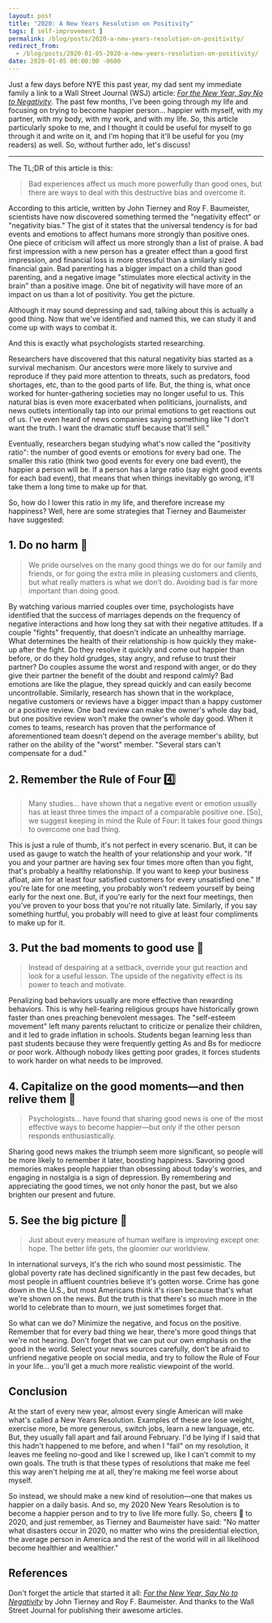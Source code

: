 ```yaml
---
layout: post
title: "2020: A New Years Resolution on Positivity"
tags: [ self-improvement ]
permalink: /blog/posts/2020-a-new-years-resolution-on-positivity/
redirect_from:
  - /blog/posts/2020-01-05-2020-a-new-years-resolution-on-positivity/
date: 2020-01-05 00:00:00 -0600
---
```


Just a few days before NYE this past year, my dad sent my immediate family a link to a Wall Street Journal (WSJ) article: [_For the New Year, Say No to Negativity_](https://www.wsj.com/articles/for-the-new-year-say-no-to-negativity-11577464413). The past few months, I've been going through my life and focusing on trying to become happier person... happier with myself, with my partner, with my body, with my work, and with my life. So, this article particularly spoke to me, and I thought it could be useful for myself to go through it and write on it, and I'm hoping that it'll be useful for you (my readers) as well. So, without further ado, let's discuss!

---

The TL;DR of this article is this:
> Bad experiences affect us much more powerfully than good ones, but there are ways to deal with this destructive bias and overcome it.

According to this article, written by John Tierney and Roy F. Baumeister, scientists have now discovered something termed the "negativity effect" or "negativity bias." The gist of it states that the universal tendency is for bad events and emotions to affect humans more strongly than positive ones. One piece of criticism will affect us more strongly than a list of praise. A bad first impression with a new person has a greater effect than a good first impression, and financial loss is more stressful than a similarly sized financial gain. Bad parenting has a bigger impact on a child than good parenting, and a negative image "stimulates more electical activity in the brain" than a positive image. One bit of negativity will have more of an impact on us than a lot of positivity. You get the picture.

Although it may sound depressing and sad, talking about this is actually a good thing. Now that we've identified and named this, we can study it and come up with ways to combat it.

And this is exactly what psychologists started researching.

Researchers have discovered that this natural negativity bias started as a survival mechanism. Our ancestors were more likely to survive and reproduce if they paid more attention to threats, such as predators, food shortages, etc, than to the good parts of life. But, the thing is, what once worked for hunter-gathering societies may no longer useful to us. This natural bias is even more exacerbated when politicians, journalists, and news outlets intentionally tap into our primal emotions to get reactions out of us. I've even heard of news companies saying something like "I don't want the truth. I want the dramatic stuff because that'll sell."

Eventually, researchers began studying what's now called the "positivity ratio": the number of good events or emotions for every bad one. The smaller this ratio (think two good events for every one bad event), the happier a person will be. If a person has a large ratio (say eight good events for each bad event), that means that when things inevitably go wrong, it'll take them a long time to make up for that.

So, how do I lower this ratio in my life, and therefore increase my happiness? Well, here are some strategies that Tierney and Baumeister have suggested:

## 1. Do no harm 🥰

> We pride ourselves on the many good things we do for our family and friends, or for going the extra mile in pleasing customers and clients, but what really matters is what we don’t do. Avoiding bad is far more important than doing good.

By watching various married couples over time, psychologists have identified that the success of marriages depends on the frequency of negative interactions and how long they sat with their negative attitudes. If a couple "fights" frequently, that doesn't indicate an unhealthy marriage. What determines the health of their relationship is how quickly they make-up after the fight. Do they resolve it quickly and come out happier than before, or do they hold grudges, stay angry, and refuse to trust their partner? Do couples assume the worst and respond with anger, or do they give their partner the benefit of the doubt and respond calmly? Bad emotions are like the plague, they spread quickly and can easily become uncontrollable. Similarly, research has shown that in the workplace, negative customers or reviews have a bigger impact than a happy customer or a positive review. One bad review can make the owner's whole day bad, but one positive review won't make the owner's whole day good. When it comes to teams, research has proven that the performance of aforementioned team doesn't depend on the average member's ability, but rather on the ability of the "worst" member. "Several stars can't compensate for a dud."

## 2. Remember the Rule of Four 4️⃣

> Many studies... have shown that a negative event or emotion usually has at least three times the impact of a comparable positive one. [So], we suggest keeping in mind the Rule of Four: It takes four good things to overcome one bad thing.

This is just a rule of thumb, it's not perfect in every scenario. But, it can be used as gauge to watch the health of your relationship and your work. "If you and your partner are having sex four times more often than you fight, that's probably a healthy relationship. If you want to keep your business afloat, aim for at least four satisfied customers for every unsatisfied one." If you're late for one meeting, you probably won't redeem yourself by being early for the next one. But, if you're early for the next four meetings, then you've proven to your boss that you're not ritually late. Similarly, if you say something hurtful, you probably will need to give at least four compliments to make up for it.

## 3. Put the bad moments to good use 🤔

> Instead of despairing at a setback, override your gut reaction and look for a useful lesson. The upside of the negativity effect is its power to teach and motivate.

Penalizing bad behaviors usually are more effective than rewarding behaviors. This is why hell-fearing religious groups have historically grown faster than ones preaching benevolent messages. The "self-esteem movement" left many parents reluctant to criticize or penalize their children, and it led to grade inflation in schools. Students began learning less than past students because they were frequently getting As and Bs for mediocre or poor work. Although nobody likes getting poor grades, it forces students to work harder on what needs to be improved.

## 4. Capitalize on the good moments—and then relive them 🎉

> Psychologists... have found that sharing good news is one of the most effective ways to become happier—but only if the other person responds enthusiastically.

Sharing good news makes the triumph seem more significant, so people will be more likely to remember it later, boosting happiness. Savoring good memories makes people happier than obsessing about today's worries, and engaging in nostalgia is a sign of depression. By remembering and appreciating the good times, we not only honor the past, but we also brighten our present and future.

## 5. See the big picture 🌅

> Just about every measure of human welfare is improving except one: hope. The better life gets, the gloomier our worldview.

In international surveys, it's the rich who sound most pessimistic. The global poverty rate has declined significantly in the past few decades, but most people in affluent countries believe it's gotten worse. Crime has gone down in the U.S., but most Americans think it's risen because that's what we're shown on the news. But the truth is that there's so much more in the world to celebrate than to mourn, we just sometimes forget that.

So what can we do? Minimize the negative, and focus on the positive. Remember that for every bad thing we hear, there's more good things that we're not hearing. Don't forget that we can put our own emphasis on the good in the world. Select your news sources carefully, don't be afraid to unfriend negative people on social media, and try to follow the Rule of Four in your life... you'll get a much more realistic viewpoint of the world.

## Conclusion

At the start of every new year, almost every single American will make what's called a New Years Resolution. Examples of these are lose weight, exercise more, be more generous, switch jobs, learn a new language, etc. But, they usually fall apart and fail around February. I'd be lying if I said that this hadn't happened to me before, and when I "fail" on my resolution, it leaves me feeling no-good and like I screwed up, like I can't commit to my own goals. The truth is that these types of resolutions that make me feel this way aren't helping me at all, they're making me feel worse about myself.

So instead, we should make a new kind of resolution—one that makes us happier on a daily basis. And so, my 2020 New Years Resolution is to become a happier person and to try to live life more fully. So, cheers 🥂 to 2020, and just remember, as Tierney and Baumeister have said: "No matter what disasters occur in 2020, no matter who wins the presidential election, the average person in America and the rest of the world will in all likelihood become healthier and wealthier."

## References

Don't forget the article that started it all: [_For the New Year, Say No to Negativity_](https://www.wsj.com/articles/for-the-new-year-say-no-to-negativity-11577464413) by John Tierney and Roy F. Baumeister. And thanks to the Wall Street Journal for publishing their awesome articles.
